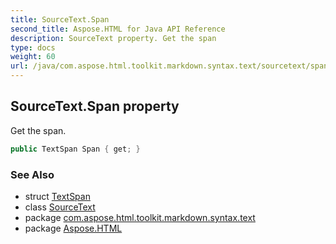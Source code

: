```yaml
---
title: SourceText.Span
second_title: Aspose.HTML for Java API Reference
description: SourceText property. Get the span
type: docs
weight: 60
url: /java/com.aspose.html.toolkit.markdown.syntax.text/sourcetext/span/
---
```

## SourceText.Span property

Get the span.

```java
public TextSpan Span { get; }
```

### See Also

* struct [TextSpan](../../textspan/)
* class [SourceText](../)
* package [com.aspose.html.toolkit.markdown.syntax.text](../../sourcetext/)
* package [Aspose.HTML](../../../)
